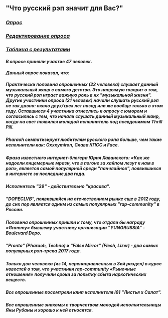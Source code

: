 ## "Что русский рэп значит для Вас?" 
### *[Опрос](https://goo.gl/forms/AX4U3gG26J0OtVlk1)*
### *[Редактирование опроса](https://docs.google.com/forms/d/11waoxl-IE5KcgvxddGW7Rw6UR2f09oiRb1sLdlee_i8/edit?usp=sharing)*
### *[Таблица с результатами](https://docs.google.com/spreadsheets/d/18Zg8Bk2Jt3cXYnrzKLZ7g_nNDTVEAll1B99XYxlYWBQ/edit?usp=sharing)*
#### *В опросе приняли участие 47 человек.*
#### *Данный опрос показал, что:*
##### Практически половина опрошенных (22 человека) слушает данный музыкальный жанр с самого детства. Это напрямую говорит о том, что русский рэп играет важную роль в их "музыкальной жизни". Другие участники опроса (21 человек) начали слушать русский рэп не так давно: около двух/трех лет назад или же вообще только в этом году. Оставшиеся 4 участника отнеслись к опросу с юмором и согласились с тем, что начали слушать данный музыкальный жанр, когда на свет появился молодой исполнитель под псевдонимом Thrill Pill.   
##### Pharaoh симпатизирует любителям русского рэпа больше, чем такие исполнители как: Oxxxymiron, Слава КПСС и Face. 
##### Фраза известного интернет-блогера Юрия Хаванского: «Как же надоели лицемерные мрази, что в погоне за хайпом лезут к нам в рэп», является самой популярной среди "панчлайнов", появившихся в интернете за последние два года. 
##### Исполнитель "39" - действительно "красава". 
##### "DOPECLVB", появившийся на отечественном рынке еще в 2012 году, до сих пор является одним из самых популярных "rap-community" в России. 
##### Половина опрошенных пришли к тому, что отдали бы награду «Grammy» бывшему участнику организации "YUNGRUSSIA" - Boulevard Depo.
##### "Pronto" (Pharaoh, Techno) и "False Mirror" (Flesh, Lizer) - два самых популярных рэп-трека 2017 года. 
##### Только два человека (из 14, перенаправленных в 3ий раздел) в курсе новостей о том, что участники rap-community «Рыночные отношения» получили сроки за попытку сбыта наркотических веществ. 
##### Все опрошенные посомтрели клип исполнителя I61 "Листья х Салат".
##### Все опрошенные знакомы с творчеством молодой исполнительницы Яны Рубаны и хорошо к ней относятся. 
